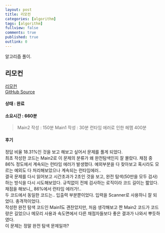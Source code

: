 ```yaml
---
layout: post
title: 리모컨
categories: [algorithm]
tags: [algorithm]
fullview: false
comments: true
published: true
outlink: 0
---
```


알고리즘 풀이.

## 리모컨
[리모컨](https://www.acmicpc.net/problem/1107)  
[GitHub Source](https://github.com/kingbbode/algorithm-source/tree/master/src/problem1107)  

#### 상태 : 완료

#### 소요시간 : 660분
> Main2 작성 : 150분
> Main1 작성 : 30분
> 런타임 에러로 인한 헤맴 400분

#### 후기
 정답 비율 18.31%인 것을 보고 해보고 싶어서 문제를 풀게 되었다.  
 최초 작성한 코드는 Main2로 이 문제의 분류가 왜 완전탐색인지 잘 몰랐다.
 채점 중 86% 정도에서 계속되는 런타임 에러가 발생했다. 예외부분을 다 찾아보고 혹시라도 모르는 예외도 다 처리해보았으나 계속되는 런타임에러..   
 결국 문제를 다시 읽어보고 시간초과가 2초인 것을 보고, 완전 탐색(50만을 모두 검사)하는 방식을 다시 시도해보았다. 
 규칙없이 전체 검사하는 로직이라 코드 길이는 짧았다. 채점을 해보니,, 86%에서 런타임 에러가!..  
 두 코드에서 동일한 코드는.. 입출력 부분뿐이었다. 입력을 Scanner로 사용하니 잘 되었다. 충격적이었다.  
 작성한 완전 탐색 코드인 Main1도 괜찬았지만, 처음 생각해보고 짠 Main2 코드가 코드량은 길었으나 메모리 사용과 속도면에서 다른 채점자들보다 좋은 결과가 나와서 뿌듯하였다.  
 이 문제는 정말 완전 탐색 문제일까?
 
